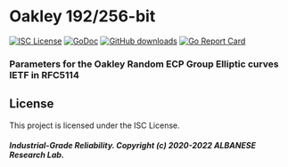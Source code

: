 # Oakley 192/256-bit
[![ISC License](http://img.shields.io/badge/license-ISC-blue.svg)](https://github.com/pedroalbanese/oakley/blob/master/LICENSE.md) 
[![GoDoc](https://godoc.org/github.com/pedroalbanese/oakley?status.png)](http://godoc.org/github.com/pedroalbanese/oakley)
[![GitHub downloads](https://img.shields.io/github/downloads/pedroalbanese/oakley/total.svg?logo=github&logoColor=white)](https://github.com/pedroalbanese/oakley/releases)
[![Go Report Card](https://goreportcard.com/badge/github.com/pedroalbanese/oakley)](https://goreportcard.com/report/github.com/pedroalbanese/oakley)
### Parameters for the Oakley Random ECP Group Elliptic curves IETF in RFC5114

## License

This project is licensed under the ISC License.

##### Industrial-Grade Reliability. Copyright (c) 2020-2022 ALBANESE Research Lab.
